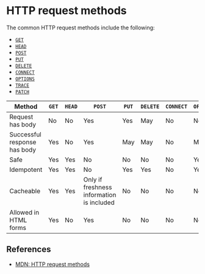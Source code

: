 # HTTP request methods

The common HTTP request methods include the following:

* [`GET`](./GET.md)
* [`HEAD`](./HEAD.md)
* [`POST`](./POST.md)
* [`PUT`](./PUT.md)
* [`DELETE`](./DELETE.md)
* [`CONNECT`](./CONNECT.md)
* [`OPTIONS`](./OPTIONS.md)
* [`TRACE`](./TRACE.md)
* [`PATCH`](./PATCH.md)

| Method | `GET` | `HEAD` | `POST` | `PUT` | `DELETE` | `CONNECT` | `OPTIONS` | `TRACE` | `PATCH` |
| --- | --- | --- | --- | --- | --- | --- | --- | --- | --- |
| Request has body | No | No | Yes | Yes | May | No | No | No | Yes |
| Successful response has body | Yes | No | Yes | May | May | No | May | Yes | May |
| Safe | Yes | Yes | No | No | No | No | Yes | Yes | No |
| Idempotent | Yes | Yes | No | Yes | Yes | No | Yes | Yes | No |
| Cacheable | Yes | Yes | Only if freshness information is included | No | No | No | No | No | Only if freshness information is included |
| Allowed in HTML forms | Yes | No | Yes | No | No | No | No | No | No |

## References

* [MDN: HTTP request methods](https://developer.mozilla.org/en-US/docs/Web/HTTP/Methods)